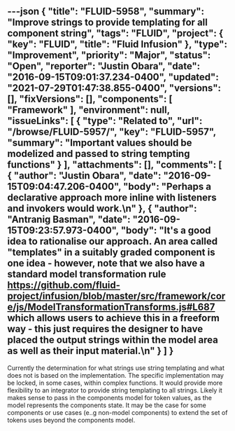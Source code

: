 ---json
{
  "title": "FLUID-5958",
  "summary": "Improve strings to provide templating for all component string",
  "tags": "FLUID",
  "project": {
    "key": "FLUID",
    "title": "Fluid Infusion"
  },
  "type": "Improvement",
  "priority": "Major",
  "status": "Open",
  "reporter": "Justin Obara",
  "date": "2016-09-15T09:01:37.234-0400",
  "updated": "2021-07-29T01:47:38.855-0400",
  "versions": [],
  "fixVersions": [],
  "components": [
    "Framework"
  ],
  "environment": null,
  "issueLinks": [
    {
      "type": "Related to",
      "url": "/browse/FLUID-5957/",
      "key": "FLUID-5957",
      "summary": "Important values should be modelized and passed to string tempting functions"
    }
  ],
  "attachments": [],
  "comments": [
    {
      "author": "Justin Obara",
      "date": "2016-09-15T09:04:47.206-0400",
      "body": "Perhaps a declarative approach more inline with listeners and invokers would work.\n"
    },
    {
      "author": "Antranig Basman",
      "date": "2016-09-15T09:23:57.973-0400",
      "body": "It's a good idea to rationalise our approach. An area called \"templates\" in a suitably graded component is one idea - however, note that we also have a standard model transformation rule <https://github.com/fluid-project/infusion/blob/master/src/framework/core/js/ModelTransformationTransforms.js#L687> which allows users to achieve this in a freeform way - this just requires the designer to have placed the output strings within the model area as well as their input material.\n"
    }
  ]
}
---
Currently the determination for what strings use string templating and what does not is based on the implementation. The specific implementation may be locked, in some cases, within complex functions. It would provide more flexibility to an integrator to provide string templating to all strings. Likely it makes sense to pass in the components model for token values, as the model represents the components state. It may be the case for some components or use cases (e..g non-model components) to extend the set of tokens uses beyond the components model.&#x20;

        